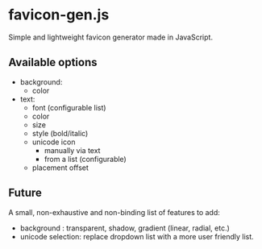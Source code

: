 # favicon-gen.js

Simple and lightweight favicon generator made in JavaScript.

## Available options
- background:
    - color
- text:
    - font (configurable list)
    - color
    - size
    - style (bold/italic)
    - unicode icon
        - manually via text
        - from a list (configurable)
    - placement offset

## Future
A small, non-exhaustive and non-binding list of features to add:
- background : transparent, shadow, gradient (linear, radial, etc.)
- unicode selection: replace dropdown list with a more user friendly list.